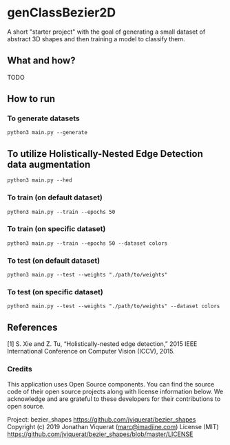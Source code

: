 # genClassBezier2D
 A short "starter project" with the goal of generating a small dataset of abstract 3D shapes and then training a model to classify them.

## What and how?

TODO

## How to run


### To generate datasets
```
python3 main.py --generate
```

## To utilize Holistically-Nested Edge Detection data augmentation
```
python3 main.py --hed
```

### To train (on default dataset)
```
python3 main.py --train --epochs 50
```

### To train (on specific dataset)
```
python3 main.py --train --epochs 50 --dataset colors
```

### To test (on default dataset)
```
python3 main.py --test --weights "./path/to/weights"
```

### To test (on specific dataset)
```
python3 main.py --test --weights "./path/to/weights" --dataset colors
```


## References

[1] S. Xie and Z. Tu, “Holistically-nested edge detection,” 2015 IEEE International Conference on Computer Vision (ICCV), 2015. 

### Credits 

This application uses Open Source components. You can find the source code of their open source projects along with license information below. We acknowledge and are grateful to these developers for their contributions to open source.

Project: bezier_shapes https://github.com/jviquerat/bezier_shapes
Copyright (c) 2019 Jonathan Viquerat (marc@imadjine.com)
License (MIT) https://github.com/jviquerat/bezier_shapes/blob/master/LICENSE
